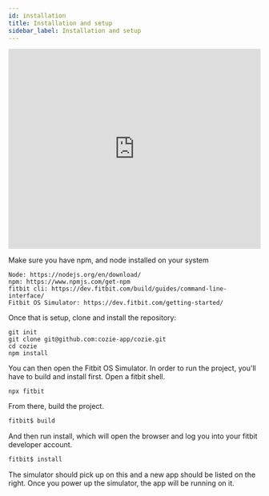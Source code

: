 ```yaml
---
id: installation
title: Installation and setup
sidebar_label: Installation and setup
---
```


<iframe width="100%" height="400" src="https://www.youtube.com/watch?v=oLrP8FDAQd8&list=PLkQs5WJXVHbiBDjmv-1tBYNUQOkmNCctA&index=2&t=0s" frameborder="0" allow="accelerometer; autoplay; clipboard-write; encrypted-media; gyroscope; picture-in-picture" allowfullscreen></iframe>

Make sure you have npm, and node installed on your system

    Node: https://nodejs.org/en/download/
    npm: https://www.npmjs.com/get-npm
    fitbit cli: https://dev.fitbit.com/build/guides/command-line-interface/
    Fitbit OS Simulator: https://dev.fitbit.com/getting-started/

Once that is setup, clone and install the repository:
```
git init
git clone git@github.com:cozie-app/cozie.git
cd cozie
npm install
```

You can then open the Fitbit OS Simulator.
In order to run the project, you'll have to build and install first.
Open a fitbit shell.

```
npx fitbit
```
From there, build the project.

```sh
fitbit$ build
```

And then run install, which will open the browser and log you into your fitbit developer account.

```sh
fitbit$ install
```

The simulator should pick up on this and a new app should be listed on the right. Once you power up the simulator, the app will be running on it.
